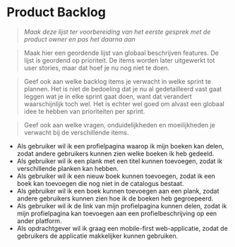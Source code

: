 # Product Backlog

> _Maak deze lijst ter voorbereiding van het eerste gesprek met de product owner en pas het daarna aan_

> Maak hier een geordende lijst van globaal beschrijven features. De lijst is geordend op prioriteit. De items worden later uitgewerkt tot user stories, maar dat hoef je nu nog niet te doen.

> Geef ook aan welke backlog items je verwacht in welke sprint te plannen. Het is niet de bedoeling dat je nu al gedetailleerd vast gaat leggen wat je in elke sprint gaat doen, want dat verandert waarschijnlijk toch wel. Het is echter wel goed om alvast een globaal idee te hebben van prioriteiten per sprint.

> Geef ook aan welke vragen, onduidelijkheden en moeilijkheden je verwacht bij de verschillende items. 

- Als gebruiker wil ik een profielpagina waarop ik mijn boeken kan delen, zodat andere gebruikers kunnen zien welke boeken ik heb gedeeld.
- Als gebruiker wil ik een plank met een titel kunnen toevoegen, zodat ik verschillende planken kan hebben.
- Als gebruiker wil ik een nieuw boek kunnen toevoegen, zodat ik een boek kan toevoegen die nog niet in de catalogus bestaat.
- Als gebruiker wil ik een boek kunnen toevoegen aan een plank, zodat andere gebruikers kunnen zien hoe ik de boeken heb gegroepeerd.
- Als gebruiker wil ik de link van mijn profielpagina kunnen delen, zodat ik mijn profielpagina kan toevoegen aan een profielbeschrijving op een ander platform.
- Als opdrachtgever wil ik graag een mobile-first web-applicatie, zodat de gebruikers de applicatie makkelijker kunnen gebruiken.
